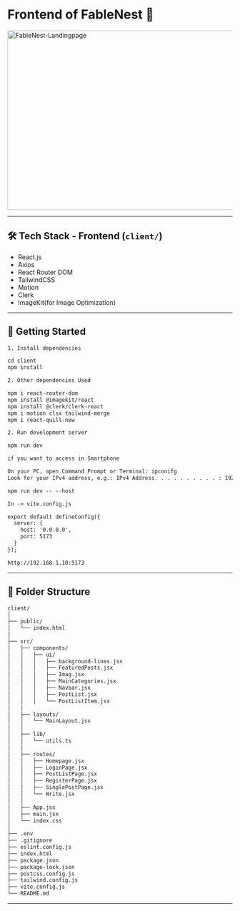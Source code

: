 # Frontend of FableNest 🎈

<img src="/client/public/FableNest-homepage.gif" alt="FableNest-Landingpage" width="700" height="402"/>

---

## 🛠️ Tech Stack - Frontend (`client/`)
- React.js  
- Axios  
- React Router DOM  
- TailwindCSS  
- Motion
- Clerk
- ImageKit(for Image Optimization)

---

## 🧪 Getting Started

```txt
1. Install dependencies

cd client
npm install 

2. Other dependencies Used 

npm i react-router-dom
npm install @imagekit/react
npm install @clerk/clerk-react
npm i motion clsx tailwind-merge
npm i react-quill-new 

2. Run development server

npm run dev

if you want to access in Smartphone

On your PC, open Command Prompt or Terminal: ipconifg
Look for your IPv4 address, e.g.: IPv4 Address. . . . . . . . . . : 192.168.1.10

npm run dev -- --host

In -> vite.config.js

export default defineConfig({
  server: {
    host: '0.0.0.0',
    port: 5173
  }
});

http://192.168.1.10:5173
```
---

## 📁 Folder Structure

```txt
client/
│
├── public/
│   └── index.html
│
├── src/
│   ├── components/
│   │   ├── ui/
│   │   │   ├── background-lines.jsx
│   │   │   ├── FeaturedPosts.jsx
│   │   │   ├── Imag.jsx
│   │   │   ├── MainCategories.jsx
│   │   │   ├── Navbar.jsx
│   │   │   ├── PostList.jsx
│   │   │   └── PostListItem.jsx
│   │
│   ├── layouts/
│   │   └── MainLayout.jsx
│   │
│   ├── lib/
│   │   └── utils.ts
│   │
│   ├── routes/
│   │   ├── Homepage.jsx
│   │   ├── LoginPage.jsx
│   │   ├── PostListPage.jsx
│   │   ├── RegisterPage.jsx
│   │   ├── SinglePostPage.jsx
│   │   └── Write.jsx
│   │
│   ├── App.jsx
│   ├── main.jsx
│   └── index.css
│
├── .env
├── .gitignore
├── eslint.config.js
├── index.html
├── package.json
├── package-lock.json
├── postcss.config.js
├── tailwind.config.js
├── vite.config.js
└── README.md
```
---